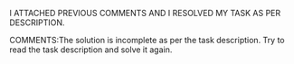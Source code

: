

I ATTACHED PREVIOUS COMMENTS AND I RESOLVED MY TASK AS PER DESCRIPTION. 


COMMENTS:The solution is incomplete as per the task description. Try to read the task description and solve it again.
